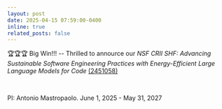 ```yaml
---
layout: post
date: 2025-04-15 07:59:00-0400
inline: true
related_posts: false
---
```



<p>🏆🏆🏆 Big Win!!! -- Thrilled to annource our <em>NSF CRII SHF: Advancing Sustainable Software Engineering Practices with Energy-Efficient Large Language Models for Code </em> 
<a href="https://www.nsf.gov/awardsearch/showAward?AWD_ID=2451058&HistoricalAwards=false">(2451058)</a>
</p>
    <br>
<p>
   PI: Antonio Mastropaolo. June 1, 2025 - May 31, 2027
</p>
